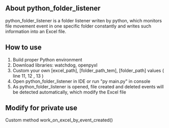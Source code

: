 ## About python_folder_listener

python_folder_listener is a folder listener writen by python, which monitors file movement event in one specific folder
constantly and writes such information into an Excel file.

## How to use

1. Build proper Python environment
2. Download libraries: watchdog, openpyxl
3. Custom your own [excel_path], [folder_path_tem], [folder_path] values ( line 11, 12 , 13 )
4. Open python_folder_listener in IDE or run "py main.py" in console
5. As python_folder_listener is opened, file created and deleted events will be detected automatically, which modify the
   Excel file

## Modify for private use

Custom method work_on_excel_by_event_created() 